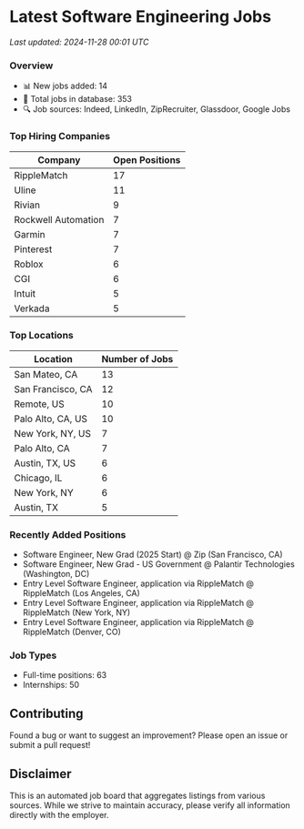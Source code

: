 # Latest Software Engineering Jobs
*Last updated: 2024-11-28 00:01 UTC*

### Overview
- 📊 New jobs added: 14
- 💼 Total jobs in database: 353
- 🔍 Job sources: Indeed, LinkedIn, ZipRecruiter, Glassdoor, Google Jobs

### Top Hiring Companies
| Company | Open Positions |
|---------|---------------|
| RippleMatch | 17 |
| Uline | 11 |
| Rivian | 9 |
| Rockwell Automation | 7 |
| Garmin | 7 |
| Pinterest | 7 |
| Roblox | 6 |
| CGI | 6 |
| Intuit | 5 |
| Verkada | 5 |

### Top Locations
| Location | Number of Jobs |
|----------|---------------|
| San Mateo, CA | 13 |
| San Francisco, CA | 12 |
| Remote, US | 10 |
| Palo Alto, CA, US | 10 |
| New York, NY, US | 7 |
| Palo Alto, CA | 7 |
| Austin, TX, US | 6 |
| Chicago, IL | 6 |
| New York, NY | 6 |
| Austin, TX | 5 |

### Recently Added Positions
- Software Engineer, New Grad (2025 Start) @ Zip (San Francisco, CA)
- Software Engineer, New Grad - US Government @ Palantir Technologies (Washington, DC)
- Entry Level Software Engineer, application via RippleMatch @ RippleMatch (Los Angeles, CA)
- Entry Level Software Engineer, application via RippleMatch @ RippleMatch (New York, NY)
- Entry Level Software Engineer, application via RippleMatch @ RippleMatch (Denver, CO)

### Job Types
- Full-time positions: 63
- Internships: 50

## Contributing
Found a bug or want to suggest an improvement? Please open an issue or submit a pull request!

## Disclaimer
This is an automated job board that aggregates listings from various sources. While we strive to maintain accuracy, 
please verify all information directly with the employer.
